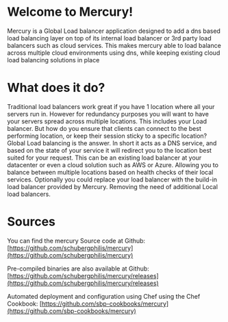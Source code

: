 # Welcome to Mercury!

Mercury is a Global Load balancer application designed to add a dns based load balancing layer on top of its internal load balancer or 3rd party load balancers such as cloud services. This makes mercury able to load balance across multiple cloud environments using dns, while keeping existing cloud load balancing solutions in place

# What does it do?
Traditional load balancers work great if you have 1 location where all your servers run in. However for redundancy purposes you will want to have your servers spread across multiple locations. This includes your Load balancer. But how do you ensure that clients can connect to the best performing location, or keep their session sticky to a specific location? Global Load balancing is the answer. In short it acts as a DNS service, and based on the state of your service it will redirect you to the location best suited for your request. This can be an existing load balancer at your datacenter or even a cloud solution such as AWS or Azure. Allowing you to balance between multiple locations based on health checks of their local services.
Optionally you could replace your load balancer with the build-in load balancer provided by Mercury. Removing the need of additional Local load balancers.

# Sources
You can find the mercury Source code at Github:
[https://github.com/schubergphilis/mercury](https://github.com/schubergphilis/mercury)

Pre-compiled binaries are also available at Github:
[https://github.com/schubergphilis/mercury/releases](https://github.com/schubergphilis/mercury/releases)

Automated deployment and configuration using Chef using the Chef Cookbook:
[https://github.com/sbp-cookbooks/mercury](https://github.com/sbp-cookbooks/mercury)
